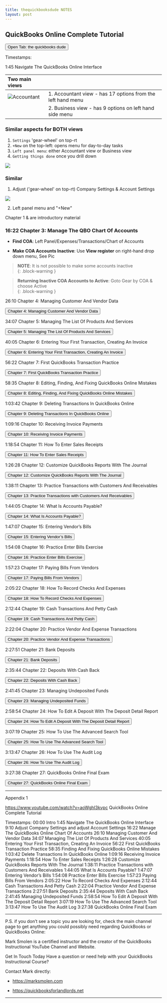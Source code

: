 ```yaml
---
title: thequickbooksdude NOTES
layout: post
---
```


## QuickBooks Online Complete Tutorial

<button onclick="openWindow()">Open Tab: the quickbooks dude</button>
<script>
function openWindow() {
  window.open("https://www.youtube.com/watch?v=aoWghI3kvpc");
}
</script>

Timestamps:  

1:45 Navigate The QuickBooks Online Interface

|Two main views||
|:--|:--|
|![Accountant](/assets/images/qbo.left.panel.png)|1. Accountant view - has 17 options from the left hand menu|
||2. Business view - has 9 options on left hand side menu|

### Similar aspects for BOTH views

  1. `Settings` 'gear-wheel' on top-rt
  2. `+New` on the top-left: opens menu for day-to-day tasks
  3. `Left panel menu`: either Accountant view or Business view
  4. `Getting things done` once you drill down

![](/assets/images/getting-things-done.700px.png)


### Similar

1. Adjust ('gear-wheel' on top-rt) Company Settings & Account Settings

![](/assets/images/gear-settings_2024-06-19_09-49-27.png)

2. Left panel menu and "+New"

Chapter 1 & are introductory material 

### 16:22 Chapter 3: Manage The QBO Chart Of Accounts  


- **Find COA**: Left Panel/Expenses/Transactions/Chart of Accounts  

- **Make COA Accounts Inactive**: Use **View register** on right-hand drop down menu,  See Pic  

>**NOTE**: It is not possible to make some accounts inactive  
{: .block-warning } 

>**Returning Inactive COA Accounts to Active**: Goto Gear by COA & choose Active  
{: .block-warning }







26:10  Chapter 4: Managing Customer And Vendor Data 

<button onclick="openWindow()">Chapter 4: Managing Customer And Vendor Data</button>
<script>
function openWindow() {
  window.open("https://www.youtube.com/watch?v=aoWghI3kvpc");
}
</script>



34:07 Chapter 5: Managing The List Of Products And Services 

<button onclick="openWindow()">Chapter 5: Managing The List Of Products And Services </button>
<script>
function openWindow() {
  window.open("https://www.youtube.com/watch?v=aoWghI3kvpc");
}
</script>

40:05 Chapter 6: Entering Your First Transaction, Creating An Invoice 

<button onclick="openWindow()">Chapter 6: Entering Your First Transaction, Creating An Invoice</button>
<script>
function openWindow() {
  window.open("https://www.youtube.com/watch?v=aoWghI3kvpc");
}
</script>


56:22 Chapter 7: First QuickBooks Transaction Practice

<button onclick="openWindow()">Chapter 7: First QuickBooks Transaction Practice</button>
<script>
function openWindow() {
  window.open("https://www.youtube.com/watch?v=aoWghI3kvpc");
}
</script>

58:35 Chapter 8: Editing, Finding, And Fixing QuickBooks Online Mistakes 

<button onclick="openWindow()">Chapter 8: Editing, Finding, And Fixing QuickBooks Online Mistakes</button>
<script>
function openWindow() {
  window.open("https://www.youtube.com/watch?v=aoWghI3kvpc");
}
</script>

1:03:42  Chapter 9: Deleting Transactions In QuickBooks Online 

<button onclick="openWindow()">Chapter 9: Deleting Transactions In QuickBooks Online</button>
<script>
function openWindow() {
  window.open("https://www.youtube.com/watch?v=aoWghI3kvpc");
}
</script>


1:09:16 Chapter 10: Receiving Invoice Payments 

<button onclick="openWindow()">Chapter 10: Receiving Invoice Payments</button>
<script>
function openWindow() {
  window.open("https://www.youtube.com/watch?v=aoWghI3kvpc");
}
</script>


1:18:54  Chapter 11: How To Enter Sales Receipts 

<button onclick="openWindow()">Chapter 11: How To Enter Sales Receipts</button>
<script>
function openWindow() {
  window.open("https://www.youtube.com/watch?v=aoWghI3kvpc");
}
</script>


1:26:28  Chapter 12: Customize QuickBooks Reports With The Journal 

<button onclick="openWindow()">Chapter 12: Customize QuickBooks Reports With The Journal</button>
<script>
function openWindow() {
  window.open("https://www.youtube.com/watch?v=aoWghI3kvpc");
}
</script>


1:38:11  Chapter 13: Practice Transactions with Customers And Receivables 

<button onclick="openWindow()">Chapter 13: Practice Transactions with Customers And Receivables</button>
<script>
function openWindow() {
  window.open("https://www.youtube.com/watch?v=aoWghI3kvpc");
}
</script>


1:44:05  Chapter 14: What Is Accounts Payable? 

<button onclick="openWindow()">Chapter 14: What Is Accounts Payable?</button>
<script>
function openWindow() {
  window.open("https://www.youtube.com/watch?v=aoWghI3kvpc");
}
</script>



1:47:07  Chapter 15: Entering Vendor’s Bills 

<button onclick="openWindow()">Chapter 15: Entering Vendor’s Bills</button>
<script>
function openWindow() {
  window.open("https://www.youtube.com/watch?v=aoWghI3kvpc");
}
</script>



1:54:08  Chapter 16: Practice Enter Bills Exercise

<button onclick="openWindow()">Chapter 16: Practice Enter Bills Exercise</button>
<script>
function openWindow() {
  window.open("https://www.youtube.com/watch?v=aoWghI3kvpc");
}
</script>




1:57:23  Chapter 17: Paying Bills From Vendors 

<button onclick="openWindow()">Chapter 17: Paying Bills From Vendors</button>
<script>
function openWindow() {
  window.open("https://www.youtube.com/watch?v=aoWghI3kvpc");
}
</script>



2:05:22  Chapter 18: How To Record Checks And Expenses 

<button onclick="openWindow()">Chapter 18: How To Record Checks And Expenses</button>
<script>
function openWindow() {
  window.open("https://www.youtube.com/watch?v=aoWghI3kvpc");
}
</script>



2:12:44  Chapter 19: Cash Transactions And Petty Cash 

<button onclick="openWindow()">Chapter 19: Cash Transactions And Petty Cash</button>
<script>
function openWindow() {
  window.open("https://www.youtube.com/watch?v=aoWghI3kvpc");
}
</script>


2:22:04  Chapter 20: Practice Vendor And Expense Transactions 

<button onclick="openWindow()">Chapter 20: Practice Vendor And Expense Transactions</button>
<script>
function openWindow() {
  window.open("https://www.youtube.com/watch?v=aoWghI3kvpc");
}
</script>


2:27:51   Chapter 21: Bank Deposits 

<button onclick="openWindow()">Chapter 21: Bank Deposits</button>
<script>
function openWindow() {
  window.open("https://www.youtube.com/watch?v=aoWghI3kvpc");
}
</script>


2:35:44   Chapter 22: Deposits With Cash Back 

<button onclick="openWindow()">Chapter 22: Deposits With Cash Back</button>
<script>
function openWindow() {
  window.open("https://www.youtube.com/watch?v=aoWghI3kvpc");
}
</script>




2:41:45   Chapter 23: Managing Undeposited Funds 

<button onclick="openWindow()">Chapter 23: Managing Undeposited Funds</button>
<script>
function openWindow() {
  window.open("https://www.youtube.com/watch?v=aoWghI3kvpc");
}
</script>


2:58:54   Chapter 24: How To Edit A Deposit With The Deposit Detail Report 

<button onclick="openWindow()">Chapter 24: How To Edit A Deposit With The Deposit Detail Report</button>
<script>
function openWindow() {
  window.open("https://www.youtube.com/watch?v=aoWghI3kvpc");
}
</script>


3:07:19   Chapter 25: How To Use The Advanced Search Tool 


<button onclick="openWindow()">Chapter 25: How To Use The Advanced Search Tool</button>
<script>
function openWindow() {
  window.open("https://www.youtube.com/watch?v=aoWghI3kvpc");
}
</script>


3:13:47   Chapter 26: How To Use The Audit Log 

<button onclick="openWindow()">Chapter 26: How To Use The Audit Log</button>
<script>
function openWindow() {
  window.open("https://www.youtube.com/watch?v=aoWghI3kvpc");
}
</script>



3:27:38   Chapter 27: QuickBooks Online Final Exam 

<button onclick="openWindow()">Chapter 27: QuickBooks Online Final Exam</button>
<script>
function openWindow() {
  window.open("https://www.youtube.com/watch?v=aoWghI3kvpc");
}
</script>



---


Appendix 1

https://www.youtube.com/watch?v=aoWghI3kvpc
QuickBooks Online Complete Tutorial

Timestamps: 
00:00 Intro
1:45 Navigate The QuickBooks Online Interface 
9:10 Adjust Company Settings and adjust Account Settings
16:22 Manage The QuickBooks Online Chart Of Accounts
26:10 Managing Customer And Vendor Data 
34:07 Managing The List Of Products And Services 
40:05 Entering Your First Transaction, Creating An Invoice 
56:22 First QuickBooks Transaction Practice
58:35 Finding And Fixing QuickBooks Online Mistakes 
1:03:42 Delete Transactions In QuickBooks Online 
1:09:16 Receiving Invoice Payments 
1:18:54 How To Enter Sales Receipts 
1:26:28 Customize QuickBooks Reports With The Journal 
1:38:11 Practice Transactions with Customers And Receivables 
1:44:05 What Is Accounts Payable? 
1:47:07 Entering Vendor’s Bills 
1:54:08 Practice Enter Bills Exercise
1:57:23 Paying Bills From Vendors 
2:05:22 How To Record Checks And Expenses 
2:12:44 Cash Transactions And Petty Cash 
2:22:04 Practice Vendor And Expense Transactions 
2:27:51 Bank Deposits 
2:35:44 Deposits With Cash Back 
2:41:45 Managing Undeposited Funds 
2:58:54 How To Edit A Deposit With The Deposit Detail Report 
3:07:19 How To Use The Advanced Search Tool 
3:13:47 How To Use The Audit Log 
3:27:38 QuickBooks Online Final Exam 

---

P.S. if you don’t see a topic you are looking for, check the main channel page to get anything you could possibly need regarding QuickBooks or QuickBooks Online:

Mark Smolen is a certified instructor and the creator of the QuickBooks Instructional YouTube Channel and Website. 

Get In Touch Today Have a question or need help with your QuickBooks Instructional Course? 

Contact Mark directly: 

- https://marksmolen.com 

- https://quickbooksforlandlords.net 

---

